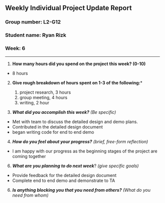 
## Weekly Individual Project Update Report
### Group number: L2-G12
### Student name: Ryan Rizk
### Week: 6
___
1. **How many hours did you spend on the project this week? (0-10)**
  - 8 hours
2. **Give rough breakdown of hours spent on 1-3 of the following:***
    1. project research, 3 hours
    2. group meeting, 4 hours
    3. writing, 2 hour

3. ***What did you accomplish this week?*** _(Be specific)_
  - Met with team to discuss the detailed design and demo plans.
  - Contributed in the detailed design document
  - began writing code for end to end demo
  
4. ***How do you feel about your progress?*** _(brief, free-form reflection)_
  - I am happy with our progress as the beginning stages of the project are coming together

6. ***What are you planning to do next week***? _(give specific goals)_
  - Provide feedback for the detailed design document
  - Complete end to end demo and demonstrate to TA
    
6. ***Is anything blocking you that you need from others?*** _(What do you need from whom)_

